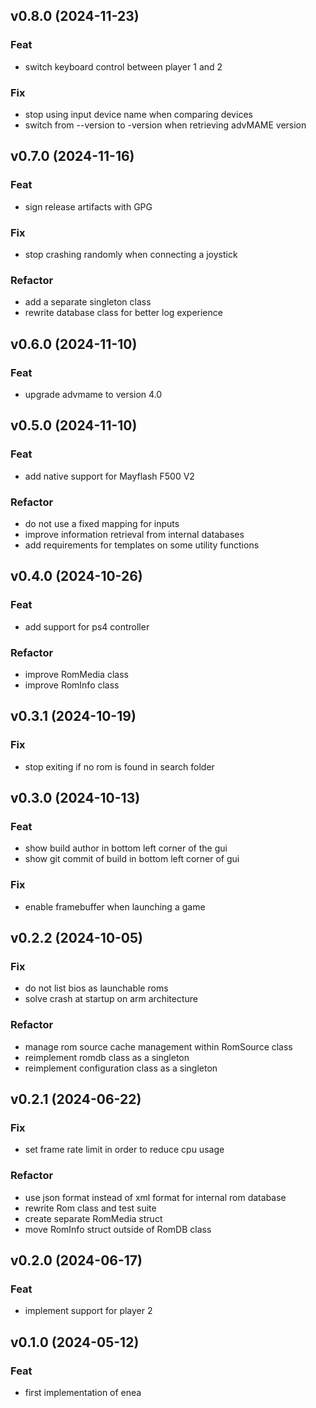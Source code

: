 ## v0.8.0 (2024-11-23)

### Feat

- switch keyboard control between player 1 and 2

### Fix

- stop using input device name when comparing devices
- switch from --version to -version when retrieving advMAME version

## v0.7.0 (2024-11-16)

### Feat

- sign release artifacts with GPG

### Fix

- stop crashing randomly when connecting a joystick

### Refactor

- add a separate singleton class
- rewrite database class for better log experience

## v0.6.0 (2024-11-10)

### Feat

- upgrade advmame to version 4.0

## v0.5.0 (2024-11-10)

### Feat

- add native support for Mayflash F500 V2

### Refactor

- do not use a fixed mapping for inputs
- improve information retrieval from internal databases
- add requirements for templates on some utility functions

## v0.4.0 (2024-10-26)

### Feat

- add support for ps4 controller

### Refactor

- improve RomMedia class
- improve RomInfo class

## v0.3.1 (2024-10-19)

### Fix

- stop exiting if no rom is found in search folder

## v0.3.0 (2024-10-13)

### Feat

- show build author in bottom left corner of the gui
- show git commit of build in bottom left corner of gui

### Fix

- enable framebuffer when launching a game

## v0.2.2 (2024-10-05)

### Fix

- do not list bios as launchable roms
- solve crash at startup on arm architecture

### Refactor

- manage rom source cache management within RomSource class
- reimplement romdb class as a singleton
- reimplement configuration class as a singleton

## v0.2.1 (2024-06-22)

### Fix

- set frame rate limit in order to reduce cpu usage

### Refactor

- use json format instead of xml format for internal rom database
- rewrite Rom class and test suite
- create separate RomMedia struct
- move RomInfo struct outside of RomDB class

## v0.2.0 (2024-06-17)

### Feat

- implement support for player 2

## v0.1.0 (2024-05-12)

### Feat

- first implementation of enea
